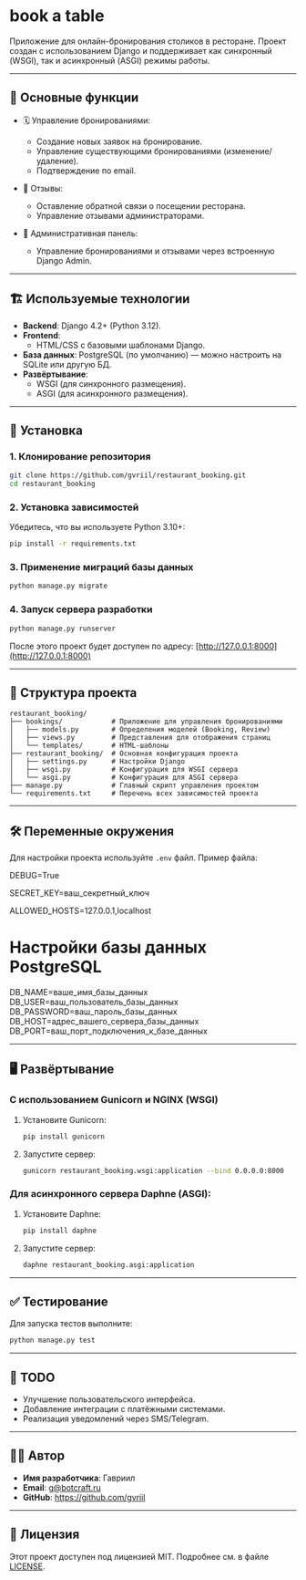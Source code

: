 # book a table

Приложение для онлайн-бронирования столиков в ресторане. Проект создан с использованием Django и
поддерживает как синхронный (WSGI), так и асинхронный (ASGI) режимы работы.

---

## 🚀 Основные функции

- 🗓 Управление бронированиями:
    - Создание новых заявок на бронирование.
    - Управление существующими бронированиями (изменение/удаление).
    - Подтверждение по email.

- 💬 Отзывы:
    - Оставление обратной связи о посещении ресторана.
    - Управление отзывами администраторами.

- 📅 Административная панель:
    - Управление бронированиями и отзывами через встроенную Django Admin.

---

## 🏗️ Используемые технологии

- **Backend**: Django 4.2+ (Python 3.12).
- **Frontend**:
    - HTML/CSS с базовыми шаблонами Django.
- **База данных**: PostgreSQL (по умолчанию) — можно настроить на SQLite или другую БД.
- **Развёртывание**:
    - WSGI (для синхронного размещения).
    - ASGI (для асинхронного размещения).

---

## 🔧 Установка

### 1. Клонирование репозитория

```bash
git clone https://github.com/gvriil/restaurant_booking.git
cd restaurant_booking
```

### 2. Установка зависимостей

Убедитесь, что вы используете Python 3.10+:

```bash
pip install -r requirements.txt
```

### 3. Применение миграций базы данных

```bash
python manage.py migrate
```

### 4. Запуск сервера разработки

```bash
python manage.py runserver
```

После этого проект будет доступен по адресу: [http://127.0.0.1:8000](http://127.0.0.1:8000)

---

## 📂 Структура проекта

```plaintext
restaurant_booking/
├── bookings/            # Приложение для управления бронированиями
│   ├── models.py        # Определения моделей (Booking, Review)
│   ├── views.py         # Представления для отображения страниц
│   └── templates/       # HTML-шаблоны
├── restaurant_booking/  # Основная конфигурация проекта
│   ├── settings.py      # Настройки Django
│   ├── wsgi.py          # Конфигурация для WSGI сервера
│   └── asgi.py          # Конфигурация для ASGI сервера
├── manage.py            # Главный скрипт управления проектом
└── requirements.txt     # Перечень всех зависимостей проекта
```

---

## 🛠 Переменные окружения

Для настройки проекта используйте `.env` файл. Пример файла:

DEBUG=True

SECRET_KEY=ваш_секретный_ключ

ALLOWED_HOSTS=127.0.0.1,localhost

# Настройки базы данных PostgreSQL

DB_NAME=ваше_имя_базы_данных
DB_USER=ваш_пользователь_базы_данных
DB_PASSWORD=ваш_пароль_базы_данных
DB_HOST=адрес_вашего_сервера_базы_данных
DB_PORT=ваш_порт_подключения_к_базе_данных

---

## 🖥 Развёртывание

### С использованием **Gunicorn** и **NGINX** (WSGI)

1. Установите Gunicorn:
   ```bash
   pip install gunicorn
   ```
2. Запустите сервер:
   ```bash
   gunicorn restaurant_booking.wsgi:application --bind 0.0.0.0:8000
   ```

### Для асинхронного сервера **Daphne** (ASGI):

1. Установите Daphne:
   ```bash
   pip install daphne
   ```
2. Запустите сервер:
   ```bash
   daphne restaurant_booking.asgi:application
   ```

---

## ✅ Тестирование

Для запуска тестов выполните:

```bash
python manage.py test
```

---

## 🚧 TODO

- Улучшение пользовательского интерфейса.
- Добавление интеграции с платёжными системами.
- Реализация уведомлений через SMS/Telegram.

---

## 🧑‍💻 Автор

- **Имя разработчика**: Гавриил
- **Email**: g@botcraft.ru
- **GitHub**: https://github.com/gvriil

---

## 📝 Лицензия

Этот проект доступен под лицензией MIT. Подробнее см. в файле [LICENSE](LICENSE).